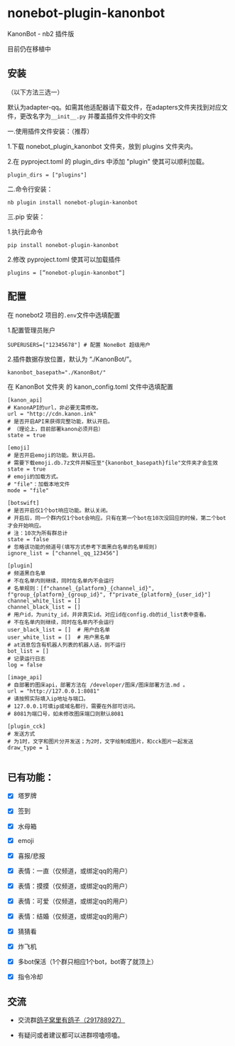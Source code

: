 # nonebot-plugin-kanonbot

KanonBot - nb2 插件版

目前仍在移植中

## 安装

（以下方法三选一）

默认为adapter-qq。如需其他适配器请下载文件，在adapters文件夹找到对应文件，更改名字为`__init__.py` 并覆盖插件文件中的文件

一.使用插件文件安装：（推荐）

1.下载 nonebot\_plugin\_kanonbot 文件夹，放到 plugins 文件夹内。

2.在 pyproject.toml 的 plugin\_dirs 中添加 "plugin" 使其可以顺利加载。

    plugin_dirs = ["plugins"]

二.命令行安装：

    nb plugin install nonebot-plugin-kanonbot

三.pip 安装：

1.执行此命令

    pip install nonebot-plugin-kanonbot

2.修改 pyproject.toml 使其可以加载插件

    plugins = [”nonebot-plugin-kanonbot“]

## 配置

在 nonebot2 项目的`.env`文件中选填配置

1.配置管理员账户

    SUPERUSERS=["12345678"] # 配置 NoneBot 超级用户

2.插件数据存放位置，默认为 “./KanonBot/”。

    kanonbot_basepath="./KanonBot/"

在 KanonBot 文件夹 的 kanon\_config.toml 文件中选填配置

```
[kanon_api]
# KanonAPI的url，非必要无需修改。
url = "http://cdn.kanon.ink"
# 是否开启API来获得完整功能，默认开启。
# （理论上，目前部署kanon必须开启）
state = true

[emoji]
# 是否开启emoji的功能。默认开启。
# 需要下载emoji.db.7z文件并解压至"{kanonbot_basepath}file"文件夹才会生效
state = true
# emoji的加载方式。
# "file"：加载本地文件
mode = "file"

[botswift]
# 是否开启仅1个bot响应功能。默认关闭。
# 开启后，同一个群内仅1个bot会响应。只有在第一个bot在10次没回应的时候，第二个bot才会开始响应。
# 注：10次为所有群总计
state = false
# 忽略该功能的频道号(填写方式参考下面黑白名单的名单规则)
ignore_list = ["channel_qq_123456"]

[plugin]
# 频道黑白名单
# 不在名单内则继续，同时在名单内不会运行
# 名单规则：[f"channel_{platform}_{channel_id}", f"group_{platform}_{group_id}", f"private_{platform}_{user_id}"]
channel_white_list = []
channel_black_list = []
# 用户id，为unity_id，并非真实id。对应id在config.db的id_list表中查看。
# 不在名单内则继续，同时在名单内不会运行
user_black_list = []  # 用户白名单
user_white_list = []  # 用户黑名单
# at消息包含有机器人列表的机器人话，则不运行
bot_list = []
# 记录运行日志
log = false

[image_api]
# 自部署的图床api，部署方法在 /developer/图床/图床部署方法.md 。
url = "http://127.0.0.1:8081"
# 请按照实际填入ip地址与端口。
# 127.0.0.1可填ip或域名都行，需要在外部可访问。
# 8081为端口号，如未修改图床端口则默认8081

[plugin_cck]
# 发送方式
# 为1时，文字和图片分开发送；为2时，文字绘制成图片，和cck图片一起发送
draw_type = 1


```

## 已有功能：

*   [x] 塔罗牌

*   [x] 签到

*   [x] 水母箱

*   [x] emoji

*   [x] 喜报/悲报

*   [x] 表情：一直（仅频道，或绑定qq的用户）

*   [x] 表情：摸摸（仅频道，或绑定qq的用户）

*   [x] 表情：可爱（仅频道，或绑定qq的用户）

*   [x] 表情：结婚（仅频道，或绑定qq的用户）

*   [x] 猜猜看

*   [x] 炸飞机

*   [x] 多bot保活（1个群只相应1个bot，bot寄了就顶上）

*   [x] 指令冷却

## 交流

*   交流群[鸽子窝里有鸽子（291788927）](https://qm.qq.com/cgi-bin/qm/qr?k=QhOk7Z2jaXBOnAFfRafEy9g5WoiETQhy\&jump_from=webapi\&authKey=fCvx/auG+QynlI8bcFNs4Csr2soR8UjzuwLqrDN9F8LDwJrwePKoe89psqpozg/m)

*   有疑问或者建议都可以进群唠嗑唠嗑。

